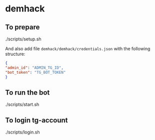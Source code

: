 # demhack

## To prepare
./scripts/setup.sh

And also add file `demhack/demhack/credentials.json` with the following structure:
```json
{
"admin_id": "ADMIN_TG_ID",
"bot_token": "TG_BOT_TOKEN"
}
```

## To run the bot
./scripts/start.sh

## To login tg-account
./scripts/login.sh
